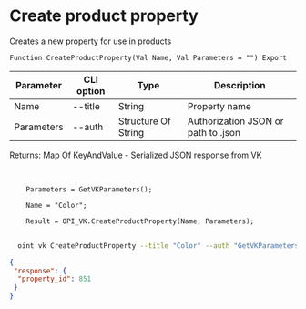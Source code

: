 ﻿---
sidebar_position: 2
---

# Create product property
 Creates a new property for use in products



`Function CreateProductProperty(Val Name, Val Parameters = "") Export`

  | Parameter | CLI option | Type | Description |
  |-|-|-|-|
  | Name | --title | String | Property name |
  | Parameters | --auth | Structure Of String | Authorization JSON or path to .json |

  
  Returns:  Map Of KeyAndValue - Serialized JSON response from VK

<br/>




```bsl title="Code example"
    Parameters = GetVKParameters();

    Name = "Color";

    Result = OPI_VK.CreateProductProperty(Name, Parameters);
```



```sh title="CLI command example"
    
  oint vk CreateProductProperty --title "Color" --auth "GetVKParameters()"

```

```json title="Result"
{
 "response": {
  "property_id": 851
 }
}
```
